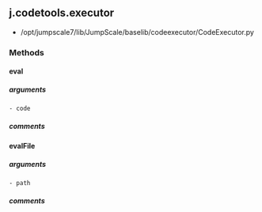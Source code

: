 ## j.codetools.executor

- /opt/jumpscale7/lib/JumpScale/baselib/codeexecutor/CodeExecutor.py

### Methods

#### eval 
##### arguments

    - code

##### comments

#### evalFile 
##### arguments

    - path

##### comments

